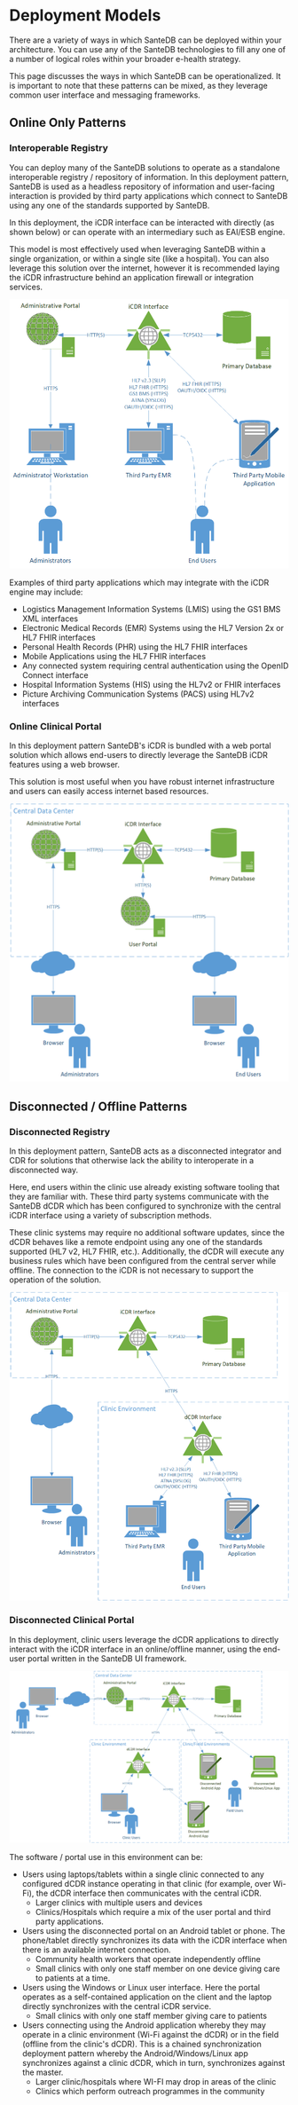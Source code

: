 # Deployment Models

There are a variety of ways in which SanteDB can be deployed within your architecture. You can use any of the SanteDB technologies to fill any one of a number of logical roles within your broader e-health strategy.

This page discusses the ways in which SanteDB can be operationalized. It is important to note that these patterns can be mixed, as they leverage common user interface and messaging frameworks.

## Online Only Patterns

### Interoperable Registry

You can deploy many of the SanteDB solutions to operate as a standalone interoperable registry / repository of information. In this deployment pattern, SanteDB is used as a headless repository of information and user-facing interaction is provided by third party applications which connect to SanteDB using any one of the standards supported by SanteDB.

In this deployment, the iCDR interface can be interacted with directly (as shown below) or can operate with an intermediary such as EAI/ESB engine.

This model is most effectively used when leveraging SanteDB within a single organization, or within a single site (like a hospital). You can also leverage this solution over the internet, however it is recommended laying the iCDR infrastructure behind an application firewall or integration services.&#x20;

![SanteDB Operating as an Interoperable Repository/Registry](<.gitbook/assets/image (144).png>)

Examples of third party applications which may integrate with the iCDR engine may include:

* Logistics Management Information Systems (LMIS)  using the GS1 BMS XML interfaces
* Electronic Medical Records (EMR) Systems using the HL7 Version 2x or HL7 FHIR interfaces
* Personal Health Records (PHR) using the HL7 FHIR interfaces
* Mobile Applications using the HL7 FHIR interfaces
* Any connected system requiring central authentication using the OpenID Connect interface
* Hospital Information Systems (HIS) using the HL7v2 or FHIR interfaces
* Picture Archiving Communication Systems (PACS) using HL7v2 interfaces

### Online Clinical Portal

In this deployment pattern SanteDB's iCDR is bundled with a web portal solution which allows end-users to directly leverage the SanteDB iCDR features using a web browser.&#x20;

This solution is most useful when you have robust internet infrastructure and users can easily access internet based resources.

![](<.gitbook/assets/image (146).png>)

## Disconnected / Offline Patterns

### Disconnected Registry

In this deployment pattern, SanteDB acts as a disconnected integrator and CDR for solutions that otherwise lack the ability to interoperate in a disconnected way.

&#x20;Here, end users within the clinic use already existing software tooling that they are familiar with. These third party systems communicate with the SanteDB dCDR which has been configured to synchronize with the central iCDR interface using a variety of subscription methods.&#x20;

These clinic systems may require no additional software updates, since the dCDR behaves like a remote endpoint using any one of the standards supported (HL7 v2, HL7 FHIR, etc.). Additionally, the dCDR will execute any business rules which have been configured from the central server while offline. The connection to the iCDR is not necessary to support the operation of the solution.

![](<.gitbook/assets/image (145).png>)

### Disconnected Clinical Portal

In this deployment, clinic users leverage the dCDR applications to directly interact with the iCDR interface in an online/offline manner, using the end-user portal written in the SanteDB UI framework.&#x20;

![](<.gitbook/assets/image (148).png>)

The software / portal use in this environment can be:

* Users using laptops/tablets within a single clinic connected to any configured dCDR instance operating in that clinic (for example, over Wi-Fi), the dCDR interface then communicates with the central iCDR.
  * Larger clinics with multiple users and devices
  * Clinics/Hospitals which require a mix of the user portal and third party applications.
* Users using the disconnected portal on an Android tablet or phone. The phone/tablet directly synchronizes its data with the iCDR interface when there is an available internet connection.
  * Community health workers that operate independently offline
  * Small clinics with only one staff member on one device giving care to patients at a time.
* Users using the Windows or Linux user interface. Here the portal operates as a self-contained application on the client and the laptop directly synchronizes with the central iCDR service.
  * Small clinics with only one staff member giving care to patients
* Users connecting using the Android application whereby they may operate in a clinic environment (Wi-Fi against the dCDR) or in the field (offline from the clinic's dCDR). This is a chained synchronization deployment pattern whereby the Android/Windows/Linux app synchronizes against a clinic dCDR, which in turn, synchronizes against the master.&#x20;
  * Larger clinic/hospitals where WI-FI may drop in areas of the clinic
  * Clinics which perform outreach programmes in the community
